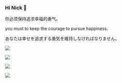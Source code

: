 ### Hi Nick 👋

你必须保持追求幸福的勇气。

you must to keep the courage to pursue happiness.

あなたは幸せを追求する勇気を維持しなければなりません。

![](https://github-profile-summary-cards.vercel.app/api/cards/profile-details?username=angryreid&theme=monokai)

![](https://github-profile-summary-cards.vercel.app/api/cards/most-commit-language?username=angryreid&theme=monokai)

![](https://github-profile-summary-cards.vercel.app/api/cards/stats?username=angryreid&theme=monokai)

![](https://komarev.com/ghpvc/?username=angryreid)
